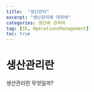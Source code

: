 ```yaml
---
title:  "생산관리"
excerpt: "생산관리에 대하여"
categories: 생산에 관하여
tag: [IE, OperationsManagement]
toc: true
---
```


# 생산관리란
생산관리란 무엇일까?
